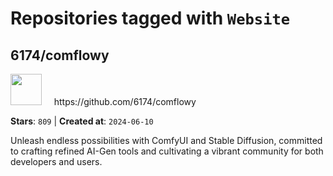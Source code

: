 # Repositories tagged with `Website`


## 6174/comflowy


<a href='https://github.com/6174/comflowy'>
<img src="https://avatars.githubusercontent.com/u/3872872?v=4" width="50" height="50"></a> &nbsp; &nbsp; https://github.com/6174/comflowy

**Stars**: `809` | **Created at**: `2024-06-10`


Unleash endless possibilities with ComfyUI and Stable Diffusion, committed to crafting refined AI-Gen tools and cultivating a vibrant community for both developers and users. 
